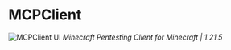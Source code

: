 # MCPClient

![MCPClient UI](https://files.mcptool.net/MCPClient.png)
*Minecraft Pentesting Client for Minecraft | 1.21.5*
